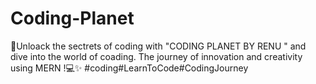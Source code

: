 # Coding-Planet
 🚀Unloack the sectrets of coding with "CODING PLANET BY RENU " and dive into the world of coading. The journey of innovation and creativity using MERN !💻✨ #coding#LearnToCode#CodingJourney
